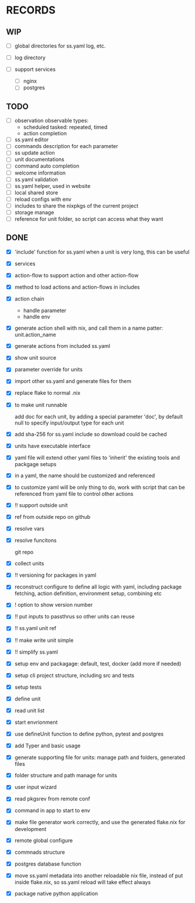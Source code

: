 # RECORDS

## WIP

- [ ] global directories for ss.yaml
  log, etc.
- [ ] log directory

- [ ] support services
  - [ ] nginx
  - [ ] postgres

## TODO

- [ ] observation
  observable types:
  - scheduled tasked: repeated, timed
  - action completion
- [ ] ss.yaml editor
- [ ] commands description for each parameter
- [ ] ss update action
- [ ] unit documentations
- [ ] command auto completion
- [ ] welcome information
- [ ] ss.yaml validation
- [ ] ss.yaml helper, used in website
- [ ] local shared store
- [ ] reload configs with env
- [ ] includes to share the nixpkgs of the current project
- [ ] storage manage
- [ ] reference for unit folder, so script can access what they want

## DONE

- [x] 'include' function for ss.yaml
  when a unit is very long, this can be useful

- [x] services
- [x] action-flow to support action and other action-flow
- [x] method to load actions and action-flows in includes
- [x] action chain
  - handle parameter
  - handle env
- [x] generate action shell with nix, and call them in a name patter: unit.action_name
- [x] generate actions from included ss.yaml
- [x] show unit source
- [x] parameter override for units
- [x] import other ss.yaml and generate files for them
- [x] replace flake to normal .nix
- [x] to make unit runnable

  add doc for each unit, by adding a special parameter 'doc', by default null
  to specify input/output type for each unit
- [x] add sha-256 for ss.yaml include so download could be cached
- [x] units have executable interface
- [x] yaml file will extend other yaml files to 'inherit' the existing tools and packgage setups
- [x] in a yaml, the name should be customized and referenced
- [x] to customize yaml will be only thing to do, work with script that can be referenced from yaml file to control other actions
- [x] !! support outside unit
- [x] ref from outside repo on github
- [x] resolve vars
- [x] resolve funcitons

  git repo
- [x] collect units
- [x] !! versioning for packages in yaml
- [x] reconstruct configure to define all logic with yaml, including package fetching, action definition, environment setup, combining etc
- [x] ! option to show version number
- [x] !! put inputs to passthrus so other units can reuse
- [x] !! ss.yaml unit ref
- [x] !! make write unit simple
- [x] !! simplify ss.yaml
- [x] setup env and packagage: default, test, docker (add more if needed)
- [x] setup cli project structure, including src and tests
- [x] setup tests
- [x] define unit
- [x] read unit list
- [x] start envrionment
- [x] use defineUnit function to define python, pytest and postgres
- [x] add Typer and basic usage
- [x] generate supporting file for units: manage path and folders, generated files
- [x] folder structure and path manage for units
- [x] user input wizard
- [x] read pkgsrev from remote conf
- [x] command in app to start to env
- [x] make file generator work correctly, and use the generated flake.nix for development
- [x] remote global configure
- [x] commnads structure
- [x] postgres database function
- [x] move ss.yaml metadata into another reloadable nix file, instead of put inside flake.nix, so ss.yaml reload will take effect always
- [x] package native python application
